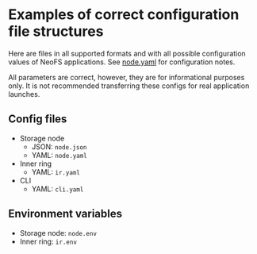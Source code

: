 # Examples of correct configuration file structures

Here are files in all supported formats and with all possible configuration values
of NeoFS applications. See [node.yaml](node.yaml) for configuration notes.

All parameters are correct, however, they are for informational purposes only.
It is not recommended transferring these configs for real application launches.

## Config files

- Storage node
  - JSON: `node.json`
  - YAML: `node.yaml`
- Inner ring
  - YAML: `ir.yaml`
- CLI
  - YAML: `cli.yaml`

## Environment variables

- Storage node: `node.env`
- Inner ring: `ir.env`
